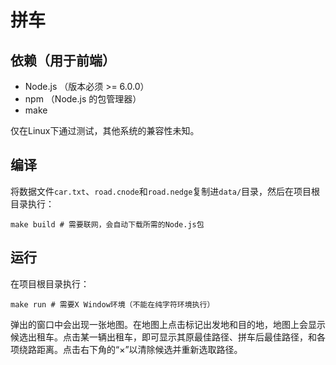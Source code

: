 # 拼车

## 依赖（用于前端）

- Node.js （版本必须 >= 6.0.0）
- npm （Node.js 的包管理器）
- make

仅在Linux下通过测试，其他系统的兼容性未知。

## 编译

将数据文件`car.txt`、`road.cnode`和`road.nedge`复制进`data/`目录，然后在项目根目录执行：

```
make build # 需要联网，会自动下载所需的Node.js包
```

## 运行

在项目根目录执行：

```
make run # 需要X Window环境（不能在纯字符环境执行）
```

弹出的窗口中会出现一张地图。在地图上点击标记出发地和目的地，地图上会显示候选出租车。点击某一辆出租车，即可显示其原最佳路径、拼车后最佳路径，和各项绕路距离。点击右下角的“×”以清除候选并重新选取路径。
